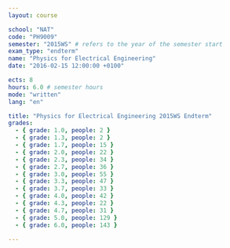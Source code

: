 ```yaml
---
layout: course

school: "NAT"
code: "PH9009"
semester: "2015WS" # refers to the year of the semester start
exam_type: "endterm"
name: "Physics for Electrical Engineering"
date: "2016-02-15 12:00:00 +0100"

ects: 8
hours: 6.0 # semester hours
mode: "written"
lang: "en"

title: "Physics for Electrical Engineering 2015WS Endterm"
grades:
  - { grade: 1.0, people: 2 }
  - { grade: 1.3, people: 2 }
  - { grade: 1.7, people: 15 }
  - { grade: 2.0, people: 22 }
  - { grade: 2.3, people: 34 }
  - { grade: 2.7, people: 36 }
  - { grade: 3.0, people: 55 }
  - { grade: 3.3, people: 47 }
  - { grade: 3.7, people: 33 }
  - { grade: 4.0, people: 42 }
  - { grade: 4.3, people: 22 }
  - { grade: 4.7, people: 31 }
  - { grade: 5.0, people: 129 }
  - { grade: 6.0, people: 143 }

---
```



